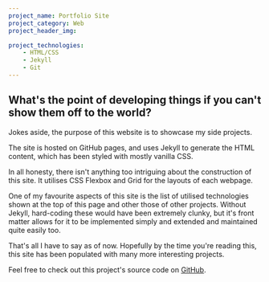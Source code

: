 ```yaml
---
project_name: Portfolio Site
project_category: Web
project_header_img:

project_technologies:
    - HTML/CSS
    - Jekyll
    - Git
---
```

## What's the point of developing things if you can't show them off to the world?

Jokes aside, the purpose of this website is to showcase my side projects.

The site is hosted on GitHub pages, and uses Jekyll to generate the HTML content, which has been styled with mostly vanilla CSS.

In all honesty, there isn't anything too intriguing about the construction of this site. It utilises CSS Flexbox and Grid for the layouts of each webpage.

One of my favourite aspects of this site is the list of utilised technologies shown at the top of this page and other those of other projects. Without Jekyll, hard-coding these would have been extremely clunky, but it's front matter allows for it to be implemented simply and extended and maintained quite easily too.

That's all I have to say as of now. Hopefully by the time you're reading this, this site has been populated with many more interesting projects.

Feel free to check out this project's source code on [GitHub](https://github.com/avidargan/avidargan.github.io).